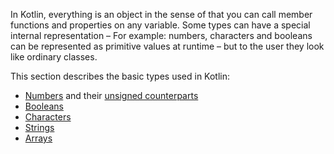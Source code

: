 [//]: # (title: Basic types)

In Kotlin, everything is an object in the sense of that you can call member functions and properties on any variable.
Some types can have a special internal representation – For example: numbers, characters and booleans can be
represented as primitive values at runtime – but to the user they look like ordinary classes. 

This section describes the basic types used in Kotlin:
* [Numbers](numbers.md) and their [unsigned counterparts](unsigned-integer-types.md)
* [Booleans](booleans.md)
* [Characters](characters.md)
* [Strings](strings.md)
* [Arrays](arrays.md)
